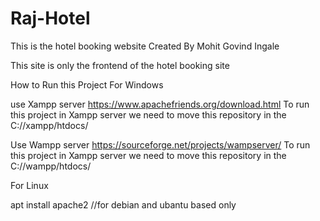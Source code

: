 # Raj-Hotel
This is the hotel booking website Created By Mohit Govind Ingale

This site is only the frontend of the hotel booking site 

How to Run this Project
For Windows 


use Xampp server 
https://www.apachefriends.org/download.html
To run this project in Xampp server we need to move this repository in the C://xampp/htdocs/

Use Wampp server
https://sourceforge.net/projects/wampserver/
To run this project in Xampp server we need to move this repository in the C://wampp/htdocs/



For Linux

apt install apache2 //for debian and ubantu based only





